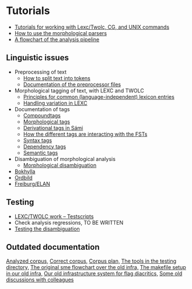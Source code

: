 # Tutorials

- [Tutorials for working with Lexc/Twolc, CG, and UNIX
  commands](../lang/common/Tutorials.html)
- [How to use the morphological parsers](/tools/docu-sme-manual.html)
- [A flowchart of the analysis pipeline](global-flowchart.html)

## Linguistic issues

- Preprocessing of text
  - [How to split text into tokens](preprocessor-usage.html)
  - [Documentation of the preprocessor files](preprocessor.html)
- Morphological tagging of text, with LEXC and TWOLC
  - [Principles for common (language-independent) lexicon
    entries](../lang/common/PrinciplesForCommonTagsAndLexiconEntries.html)
  - [Handling variation in
    LEXC](../lang/common/Variation_in_lexc.html)
- Documentation of tags
  - [Compoundtags](../lang/common/CompoundTags.html)
  - [Morphological tags](../lang/common/MorphologicalTags.html)
  - [Derivational tags in Sámi](../lang/common/DerivationOverview.html)
  - [How the different tags are interacting with the
    FSTs](../lang/common/DifferentFSTs.html)
  - [Syntax tags](../lang/common/docu-sme-syntaxtags.html)
  - [Dependency tags](../lang/common/docu-deptags.html)
  - [Semantic tags](../lang/common/SemanticTags.html)
- Disambiguation of morphological analysis
  - [Morphological disambiguation](docu-disambiguation.html)
- [Bokhylla](BrukJupyter.md)
- [Ordbild](ordbild/index.md)
- [Freiburg/ELAN](freiburg/index.md)

## Testing

- [LEXC/TWOLC work – Testscripts](../lang/common/developingwork.html)
- Check analysis regressions, TO BE WRITTEN
- [Testing the disambiguation](docu-distesting.html)

## Outdated documentation

[Analyzed corpus,](corpus_analyze.html) [Correct
corpus,](correct-dir.html) [Corpus plan,](corpus_plan.html) [The tools
in the testing directory,](docu-testing.html) [The original sme
flowchart over the old infra,](/lang-sme/docu-sme-flowchart.html) [The
makefile setup in our old infra,](/lang-sme/docu-sme-makefile.html)
[Our old infrastructure system for flag
diacritics,](/lang-sme/docu-sme-flag-diacritics.html) [Some old
discussions with colleagues](/lang-sme/xerox-discussion.html)

